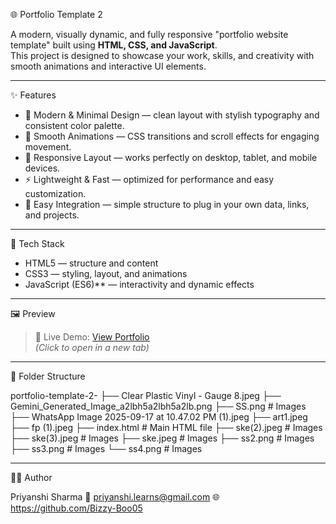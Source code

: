 🌐 Portfolio Template 2

A modern, visually dynamic, and fully responsive "portfolio website template" built using **HTML, CSS, and JavaScript**.  
This project is designed to showcase your work, skills, and creativity with smooth animations and interactive UI elements.

---

✨ Features

- 🎨 Modern & Minimal Design — clean layout with stylish typography and consistent color palette. 
- 💫 Smooth Animations — CSS transitions and scroll effects for engaging movement.
- 🧭 Responsive Layout — works perfectly on desktop, tablet, and mobile devices.  
- ⚡ Lightweight & Fast — optimized for performance and easy customization.  
- 🔗 Easy Integration — simple structure to plug in your own data, links, and projects.  

---

 🧰 Tech Stack

- HTML5 — structure and content  
- CSS3 — styling, layout, and animations  
- JavaScript (ES6)** — interactivity and dynamic effects  

---

🖼️ Preview

> 🖤 Live Demo: [View Portfolio](https://bizzy-boo05.github.io/portfolio-template-2/)  
*(Click to open in a new tab)*

---

📂 Folder Structure

portfolio-template-2-
├── Clear Plastic Vinyl - Gauge 8.jpeg
├── Gemini_Generated_Image_a2lbh5a2lbh5a2lb.png
├── SS.png          # Images
├── WhatsApp Image 2025-09-17 at 10.47.02 PM (1).jpeg
├── art1.jpeg
├── fp (1).jpeg
├── index.html      # Main HTML file
├── ske(2).jpeg     # Images
├── ske(3).jpeg     # Images
├── ske.jpeg        # Images
├── ss2.png         # Images
├── ss3.png         # Images
└── ss4.png         # Images

---

👩‍💻 Author

Priyanshi Sharma
📧 priyanshi.learns@gmail.com
🌐 https://github.com/Bizzy-Boo05

